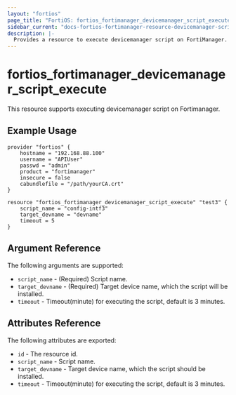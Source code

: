```yaml
---
layout: "fortios"
page_title: "FortiOS: fortios_fortimanager_devicemanager_script_execute"
sidebar_current: "docs-fortios-fortimanager-resource-devicemanager-script-execute"
description: |-
  Provides a resource to execute devicemanager script on FortiManager.
---
```


# fortios_fortimanager_devicemanager_script_execute
This resource supports executing devicemanager script on Fortimanager.

## Example Usage
```hcl
provider "fortios" {
	hostname = "192.168.88.100"
	username = "APIUser"
	passwd = "admin"
	product = "fortimanager"
	insecure = false
	cabundlefile = "/path/yourCA.crt"
}

resource "fortios_fortimanager_devicemanager_script_execute" "test3" {
	script_name = "config-intf3"
	target_devname = "devname"
	timeout = 5
}
```

## Argument Reference
The following arguments are supported:

* `script_name` - (Required) Script name.
* `target_devname` - (Required) Target device name, which the script will be installed.
* `timeout` - Timeout(minute) for executing the script, default is 3 minutes.

## Attributes Reference
The following attributes are exported:

* `id` - The resource id.
* `script_name` - Script name.
* `target_devname` - Target device name, which the script should be installed.
* `timeout` - Timeout(minute) for executing the script, default is 3 minutes.
